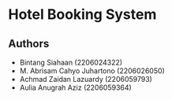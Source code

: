 # Hotel Booking System

## Authors

- Bintang Siahaan (2206024322)
- M. Abrisam Cahyo Juhartono (2206026050)
- Achmad Zaidan Lazuardy (2206059793)
- Aulia Anugrah Aziz (2206059364)
